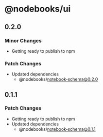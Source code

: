 # @nodebooks/ui

## 0.2.0

### Minor Changes

- Getting ready to publish to npm

### Patch Changes

- Updated dependencies
  - @nodebooks/notebook-schema@0.2.0

## 0.1.1

### Patch Changes

- Getting ready to publish to npm
- Updated dependencies
  - @nodebooks/notebook-schema@0.1.1
